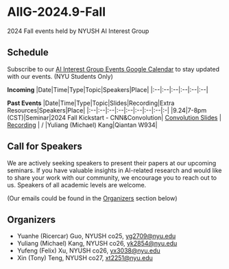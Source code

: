 # AIIG-2024.9-Fall
2024 Fall events held by NYUSH AI Interest Group


## Schedule

Subscribe to our [AI Interest Group Events Google Calendar](https://calendar.google.com/calendar/u/0?cid=Y18zZGZkOGNkM2JiMWM5NzViZDU1YjVkYzQyMWJkZDQwMGFjYWJkZWVkMGQzMWRmNGRjMTlkOTNhYjNmZDNlYzJjQGdyb3VwLmNhbGVuZGFyLmdvb2dsZS5jb20) to stay updated with our events. (NYU Students Only)

**Incoming**
|Date|Time|Type|Topic|Speakers|Place|
|:--|:--|:--|:--|:--|:--|

**Past Events**
|Date|Time|Type|Topic|Slides|Recording|Extra Resources|Speakers|Place|
|:--|:--|:--|:--|:--|:--|:--|:--|:-|
|9.24|7-8pm (CST)|Seminar|2024 Fall Kickstart - CNN&Convolution| [Convolution Slides](https://docs.google.com/presentation/d/12WJlSNOq8n_fsXeESrqwjZ4WCzF9mZPNEy1gaz_6W6Y/edit?usp=share_link) | [Recording](https://drive.google.com/file/d/1Qfbwc1-6GJZ67qitdyOM5uJDbHODyb_6/view?usp=share_link) | / |Yuliang (Michael) Kang|Qiantan W934|

## Call for Speakers
We are actively seeking speakers to present their papers at our upcoming seminars. If you have valuable insights in AI-related research and would like to share your work with our community, we encourage you to reach out to us. Speakers of all academic levels are welcome. 

(Our emails could be found in the [Organizers](#organizers) section below)

## Organizers
- Yuanhe (Ricercar) Guo, NYUSH co25, [yg2709@nyu.edu](mailto:yg2709@nyu.edu)
- Yuliang (Michael) Kang, NYUSH co26, [yk2854@nyu.edu](mailto:yk2854@nyu.edu)
- Yufeng (Felix) Xu, NYUSH co26, [yx3038@nyu.edu](mailto:yx3038@nyu.edu)
- Xin (Tony) Teng, NYUSH co27, [xt2251@nyu.edu](mailto:xt2251@nyu.edu)
